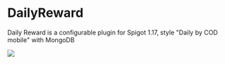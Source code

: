 # DailyReward
Daily Reward is a configurable plugin for Spigot 1.17, style "Daily by COD mobile" with MongoDB

![](https://i.imgur.com/8dqUE4E.png)

